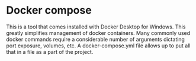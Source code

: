 # Docker compose

This is a tool that comes installed with Docker Desktop for Windows. This greatly simplifies management of docker containers. Many commonly used docker commands require a considerable number of arguments dictating port exposure, volumes, etc. A docker-compose.yml file allows up to put all that in a file as a part of the project.
